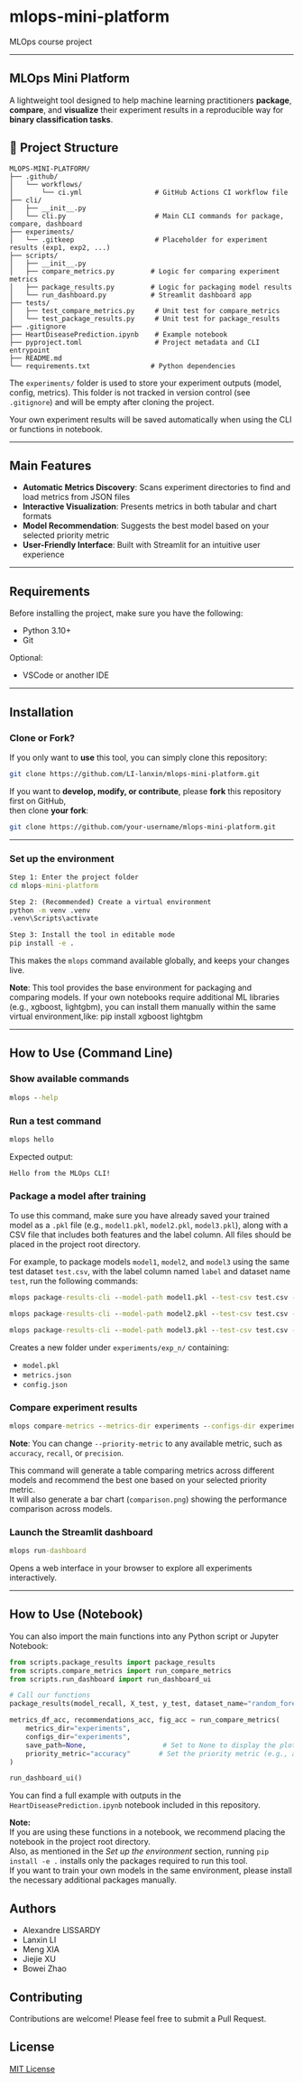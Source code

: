 # mlops-mini-platform
MLOps course project



---
## MLOps Mini Platform

A lightweight tool designed to help machine learning practitioners **package**, **compare**, and **visualize** their experiment results in a reproducible way for **binary classification tasks**.



## 📁 Project Structure

```
MLOPS-MINI-PLATFORM/
├── .github/
│   └── workflows/
│       └── ci.yml                  # GitHub Actions CI workflow file
├── cli/
│   ├── __init__.py
│   └── cli.py                      # Main CLI commands for package, compare, dashboard
├── experiments/
│   └── .gitkeep                    # Placeholder for experiment results (exp1, exp2, ...)
├── scripts/
│   ├── __init__.py
│   ├── compare_metrics.py         # Logic for comparing experiment metrics
│   ├── package_results.py         # Logic for packaging model results
│   └── run_dashboard.py           # Streamlit dashboard app
├── tests/
│   ├── test_compare_metrics.py     # Unit test for compare_metrics
│   └── test_package_results.py     # Unit test for package_results
├── .gitignore
├── HeartDiseasePrediction.ipynb    # Example notebook
├── pyproject.toml                  # Project metadata and CLI entrypoint
├── README.md
└── requirements.txt               # Python dependencies

```

The `experiments/` folder is used to store your experiment outputs (model, config, metrics).
This folder is not tracked in version control (see `.gitignore`) and will be empty after cloning the project.

Your own experiment results will be saved automatically when using the CLI or functions in notebook.

---
## Main Features

- **Automatic Metrics Discovery**: Scans experiment directories to find and load metrics from JSON files
- **Interactive Visualization**: Presents metrics in both tabular and chart formats
- **Model Recommendation**: Suggests the best model based on your selected priority metric
- **User-Friendly Interface**: Built with Streamlit for an intuitive user experience

---
##  Requirements

Before installing the project, make sure you have the following:

- Python 3.10+
- Git

Optional:

- VSCode or another IDE
---

##  Installation 

###  Clone or Fork?

If you only want to **use** this tool, you can simply clone this repository:

```bash
git clone https://github.com/LI-lanxin/mlops-mini-platform.git
```

If you want to **develop, modify, or contribute**, please **fork** this repository first on GitHub,  
then clone **your fork**:

```bash
git clone https://github.com/your-username/mlops-mini-platform.git
```

---

### Set up the environment

```cmd
Step 1: Enter the project folder
cd mlops-mini-platform

Step 2: (Recommended) Create a virtual environment
python -m venv .venv
.venv\Scripts\activate

Step 3: Install the tool in editable mode
pip install -e .
```

This makes the `mlops` command available globally, and keeps your changes live.

**Note**: This tool provides the base environment for packaging and comparing models.
If your own notebooks require additional ML libraries (e.g., xgboost, lightgbm), you can install them manually within the same virtual environment,like: pip install xgboost lightgbm

---

## How to Use (Command Line)

### Show available commands

```cmd
mlops --help
```

### Run a test command

```cmd
mlops hello
```

Expected output:

```
Hello from the MLOps CLI!
```

### Package a model after training

To use this command, make sure you have already saved your trained model as a `.pkl` file (e.g., `model1.pkl`, `model2.pkl`, `model3.pkl`), along with a CSV file that includes both features and the label column. All files should be placed in the project root directory.

For example, to package models `model1`, `model2`, and `model3` using the same test dataset `test.csv`, with the label column named `label` and dataset name `test`, run the following commands:


```cmd
mlops package-results-cli --model-path model1.pkl --test-csv test.csv --label-col label --dataset-name test

mlops package-results-cli --model-path model2.pkl --test-csv test.csv --label-col label --dataset-name test

mlops package-results-cli --model-path model3.pkl --test-csv test.csv --label-col label --dataset-name test
```
Creates a new folder under `experiments/exp_n/` containing:
- `model.pkl`
- `metrics.json`
- `config.json`


### Compare experiment results

```cmd
mlops compare-metrics --metrics-dir experiments --configs-dir experiments --save-path comparison.png --priority-metric f1_score
```

**Note**: You can change `--priority-metric` to any available metric, such as `accuracy`, `recall`, or `precision`.

This command will generate a table comparing metrics across different models and recommend the best one based on your selected priority metric.  
It will also generate a bar chart (`comparison.png`) showing the performance comparison across models.

### Launch the Streamlit dashboard

```cmd
mlops run-dashboard
```

Opens a web interface in your browser to explore all experiments interactively.

---

## How to Use (Notebook)

You can also import the main functions into any Python script or Jupyter Notebook:

```python
from scripts.package_results import package_results
from scripts.compare_metrics import run_compare_metrics 
from scripts.run_dashboard import run_dashboard_ui

# Call our functions
package_results(model_recall, X_test, y_test, dataset_name="random_forest_heart")

metrics_df_acc, recommendations_acc, fig_acc = run_compare_metrics(
    metrics_dir="experiments",
    configs_dir="experiments",
    save_path=None,                   # Set to None to display the plot instead of saving
    priority_metric="accuracy"       # Set the priority metric (e.g., accuracy, f1_score)
)

run_dashboard_ui()
```

You can find a full example with outputs in the `HeartDiseasePrediction.ipynb` notebook included in this repository.

**Note:**  
If you are using these functions in a notebook, we recommend placing the notebook in the project root directory.  
Also, as mentioned in the *Set up the environment* section, running `pip install -e .` installs only the packages required to run this tool.  
If you want to train your own models in the same environment, please install the necessary additional packages manually.


##  Authors

- Alexandre LISSARDY
- Lanxin LI 
- Meng XIA
- Jiejie XU
- Bowei Zhao


## Contributing

Contributions are welcome! Please feel free to submit a Pull Request.

## License

[MIT License](LICENSE)